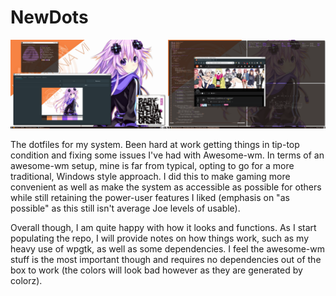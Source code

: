 # NewDots

![alt-text](https://raw.githubusercontent.com/Ham5andw1ch/NewDots/master/images/Screeny.png)

The dotfiles for my system. Been hard at work getting things in tip-top condition and fixing some issues I've had with Awesome-wm. In terms of an awesome-wm setup, mine is far from typical, opting to go for a more traditional, Windows style approach. I did this to make gaming more convenient as well as make the system as accessible as possible for others while still retaining the power-user features I liked (emphasis on "as possible" as this still isn't average Joe levels of usable).

Overall though, I am quite happy with how it looks and functions. As I start populating the repo, I will provide notes on how things work, such as my heavy use of wpgtk, as well as some dependencies. I feel the awesome-wm stuff is the most important though and requires no dependencies out of the box to work (the colors will look bad however as they are generated by colorz).

